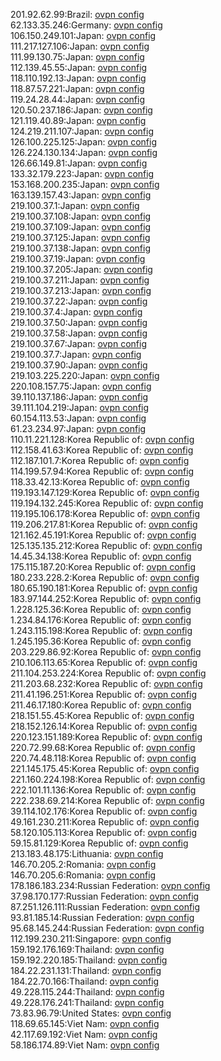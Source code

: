 201.92.62.99:Brazil: [ovpn config](vpn/201_92_62_99.ovpn)  
62.133.35.246:Germany: [ovpn config](vpn/62_133_35_246.ovpn)  
106.150.249.101:Japan: [ovpn config](vpn/106_150_249_101.ovpn)  
111.217.127.106:Japan: [ovpn config](vpn/111_217_127_106.ovpn)  
111.99.130.75:Japan: [ovpn config](vpn/111_99_130_75.ovpn)  
112.139.45.55:Japan: [ovpn config](vpn/112_139_45_55.ovpn)  
118.110.192.13:Japan: [ovpn config](vpn/118_110_192_13.ovpn)  
118.87.57.221:Japan: [ovpn config](vpn/118_87_57_221.ovpn)  
119.24.28.44:Japan: [ovpn config](vpn/119_24_28_44.ovpn)  
120.50.237.186:Japan: [ovpn config](vpn/120_50_237_186.ovpn)  
121.119.40.89:Japan: [ovpn config](vpn/121_119_40_89.ovpn)  
124.219.211.107:Japan: [ovpn config](vpn/124_219_211_107.ovpn)  
126.100.225.125:Japan: [ovpn config](vpn/126_100_225_125.ovpn)  
126.224.130.134:Japan: [ovpn config](vpn/126_224_130_134.ovpn)  
126.66.149.81:Japan: [ovpn config](vpn/126_66_149_81.ovpn)  
133.32.179.223:Japan: [ovpn config](vpn/133_32_179_223.ovpn)  
153.168.200.235:Japan: [ovpn config](vpn/153_168_200_235.ovpn)  
163.139.157.43:Japan: [ovpn config](vpn/163_139_157_43.ovpn)  
219.100.37.1:Japan: [ovpn config](vpn/219_100_37_1.ovpn)  
219.100.37.108:Japan: [ovpn config](vpn/219_100_37_108.ovpn)  
219.100.37.109:Japan: [ovpn config](vpn/219_100_37_109.ovpn)  
219.100.37.125:Japan: [ovpn config](vpn/219_100_37_125.ovpn)  
219.100.37.138:Japan: [ovpn config](vpn/219_100_37_138.ovpn)  
219.100.37.19:Japan: [ovpn config](vpn/219_100_37_19.ovpn)  
219.100.37.205:Japan: [ovpn config](vpn/219_100_37_205.ovpn)  
219.100.37.211:Japan: [ovpn config](vpn/219_100_37_211.ovpn)  
219.100.37.213:Japan: [ovpn config](vpn/219_100_37_213.ovpn)  
219.100.37.22:Japan: [ovpn config](vpn/219_100_37_22.ovpn)  
219.100.37.4:Japan: [ovpn config](vpn/219_100_37_4.ovpn)  
219.100.37.50:Japan: [ovpn config](vpn/219_100_37_50.ovpn)  
219.100.37.58:Japan: [ovpn config](vpn/219_100_37_58.ovpn)  
219.100.37.67:Japan: [ovpn config](vpn/219_100_37_67.ovpn)  
219.100.37.7:Japan: [ovpn config](vpn/219_100_37_7.ovpn)  
219.100.37.90:Japan: [ovpn config](vpn/219_100_37_90.ovpn)  
219.103.225.220:Japan: [ovpn config](vpn/219_103_225_220.ovpn)  
220.108.157.75:Japan: [ovpn config](vpn/220_108_157_75.ovpn)  
39.110.137.186:Japan: [ovpn config](vpn/39_110_137_186.ovpn)  
39.111.104.219:Japan: [ovpn config](vpn/39_111_104_219.ovpn)  
60.154.113.53:Japan: [ovpn config](vpn/60_154_113_53.ovpn)  
61.23.234.97:Japan: [ovpn config](vpn/61_23_234_97.ovpn)  
110.11.221.128:Korea Republic of: [ovpn config](vpn/110_11_221_128.ovpn)  
112.158.41.63:Korea Republic of: [ovpn config](vpn/112_158_41_63.ovpn)  
112.187.101.7:Korea Republic of: [ovpn config](vpn/112_187_101_7.ovpn)  
114.199.57.94:Korea Republic of: [ovpn config](vpn/114_199_57_94.ovpn)  
118.33.42.13:Korea Republic of: [ovpn config](vpn/118_33_42_13.ovpn)  
119.193.147.129:Korea Republic of: [ovpn config](vpn/119_193_147_129.ovpn)  
119.194.132.245:Korea Republic of: [ovpn config](vpn/119_194_132_245.ovpn)  
119.195.106.178:Korea Republic of: [ovpn config](vpn/119_195_106_178.ovpn)  
119.206.217.81:Korea Republic of: [ovpn config](vpn/119_206_217_81.ovpn)  
121.162.45.191:Korea Republic of: [ovpn config](vpn/121_162_45_191.ovpn)  
125.135.135.212:Korea Republic of: [ovpn config](vpn/125_135_135_212.ovpn)  
14.45.34.138:Korea Republic of: [ovpn config](vpn/14_45_34_138.ovpn)  
175.115.187.20:Korea Republic of: [ovpn config](vpn/175_115_187_20.ovpn)  
180.233.228.2:Korea Republic of: [ovpn config](vpn/180_233_228_2.ovpn)  
180.65.190.181:Korea Republic of: [ovpn config](vpn/180_65_190_181.ovpn)  
183.97.144.252:Korea Republic of: [ovpn config](vpn/183_97_144_252.ovpn)  
1.228.125.36:Korea Republic of: [ovpn config](vpn/1_228_125_36.ovpn)  
1.234.84.176:Korea Republic of: [ovpn config](vpn/1_234_84_176.ovpn)  
1.243.115.198:Korea Republic of: [ovpn config](vpn/1_243_115_198.ovpn)  
1.245.195.36:Korea Republic of: [ovpn config](vpn/1_245_195_36.ovpn)  
203.229.86.92:Korea Republic of: [ovpn config](vpn/203_229_86_92.ovpn)  
210.106.113.65:Korea Republic of: [ovpn config](vpn/210_106_113_65.ovpn)  
211.104.253.224:Korea Republic of: [ovpn config](vpn/211_104_253_224.ovpn)  
211.203.68.232:Korea Republic of: [ovpn config](vpn/211_203_68_232.ovpn)  
211.41.196.251:Korea Republic of: [ovpn config](vpn/211_41_196_251.ovpn)  
211.46.17.180:Korea Republic of: [ovpn config](vpn/211_46_17_180.ovpn)  
218.151.55.45:Korea Republic of: [ovpn config](vpn/218_151_55_45.ovpn)  
218.152.126.14:Korea Republic of: [ovpn config](vpn/218_152_126_14.ovpn)  
220.123.151.189:Korea Republic of: [ovpn config](vpn/220_123_151_189.ovpn)  
220.72.99.68:Korea Republic of: [ovpn config](vpn/220_72_99_68.ovpn)  
220.74.48.118:Korea Republic of: [ovpn config](vpn/220_74_48_118.ovpn)  
221.145.175.45:Korea Republic of: [ovpn config](vpn/221_145_175_45.ovpn)  
221.160.224.198:Korea Republic of: [ovpn config](vpn/221_160_224_198.ovpn)  
222.101.11.136:Korea Republic of: [ovpn config](vpn/222_101_11_136.ovpn)  
222.238.69.214:Korea Republic of: [ovpn config](vpn/222_238_69_214.ovpn)  
39.114.102.176:Korea Republic of: [ovpn config](vpn/39_114_102_176.ovpn)  
49.161.230.211:Korea Republic of: [ovpn config](vpn/49_161_230_211.ovpn)  
58.120.105.113:Korea Republic of: [ovpn config](vpn/58_120_105_113.ovpn)  
59.15.81.129:Korea Republic of: [ovpn config](vpn/59_15_81_129.ovpn)  
213.183.48.175:Lithuania: [ovpn config](vpn/213_183_48_175.ovpn)  
146.70.205.2:Romania: [ovpn config](vpn/146_70_205_2.ovpn)  
146.70.205.6:Romania: [ovpn config](vpn/146_70_205_6.ovpn)  
178.186.183.234:Russian Federation: [ovpn config](vpn/178_186_183_234.ovpn)  
37.98.170.177:Russian Federation: [ovpn config](vpn/37_98_170_177.ovpn)  
87.251.126.111:Russian Federation: [ovpn config](vpn/87_251_126_111.ovpn)  
93.81.185.14:Russian Federation: [ovpn config](vpn/93_81_185_14.ovpn)  
95.68.145.244:Russian Federation: [ovpn config](vpn/95_68_145_244.ovpn)  
112.199.230.211:Singapore: [ovpn config](vpn/112_199_230_211.ovpn)  
159.192.176.169:Thailand: [ovpn config](vpn/159_192_176_169.ovpn)  
159.192.220.185:Thailand: [ovpn config](vpn/159_192_220_185.ovpn)  
184.22.231.131:Thailand: [ovpn config](vpn/184_22_231_131.ovpn)  
184.22.70.166:Thailand: [ovpn config](vpn/184_22_70_166.ovpn)  
49.228.115.244:Thailand: [ovpn config](vpn/49_228_115_244.ovpn)  
49.228.176.241:Thailand: [ovpn config](vpn/49_228_176_241.ovpn)  
73.83.96.79:United States: [ovpn config](vpn/73_83_96_79.ovpn)  
118.69.65.145:Viet Nam: [ovpn config](vpn/118_69_65_145.ovpn)  
42.117.69.192:Viet Nam: [ovpn config](vpn/42_117_69_192.ovpn)  
58.186.174.89:Viet Nam: [ovpn config](vpn/58_186_174_89.ovpn)  

